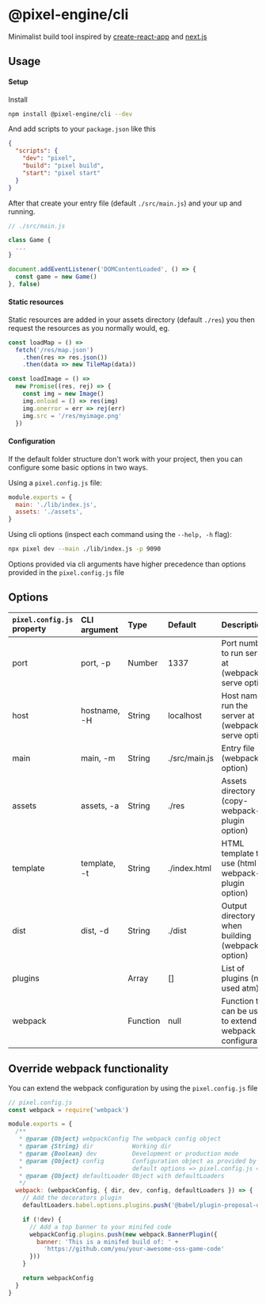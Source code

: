# @pixel-engine/cli

Minimalist build tool inspired by [create-react-app][CRA] and [next.js][NEXTJS]

## Usage

#### Setup

Install

```bash
npm install @pixel-engine/cli --dev
```

And add scripts to your `package.json` like this

```json
{
  "scripts": {
    "dev": "pixel",
    "build": "pixel build",
    "start": "pixel start"
  }
}
```

After that create your entry file (default `./src/main.js`) and your up and running.

```js
// ./src/main.js

class Game {
  ...
}

document.addEventListener('DOMContentLoaded', () => {
  const game = new Game()
}, false)
```

#### Static resources

Static resources are added in your assets directory (default `./res`) you then request the resources as you normally would, eg.

```js
const loadMap = () =>
  fetch('/res/map.json')
    .then(res => res.json())
    .then(data => new TileMap(data))

const loadImage = () =>
  new Promise((res, rej) => {
    const img = new Image()
    img.onload = () => res(img)
    img.onerror = err => rej(err)
    img.src = '/res/myimage.png'
  })
```

#### Configuration

If the default folder structure don't work with your project, then you can configure some basic options in two ways.

Using a `pixel.config.js` file:

```js
module.exports = {
  main: './lib/index.js',
  assets: './assets',
}
```

Using cli options (inspect each command using the `--help, -h` flag):

```bash
npx pixel dev --main ./lib/index.js -p 9090
```

Options provided via cli arguments have higher precedence than options provided in the `pixel.config.js` file


## Options

| `pixel.config.js` property | CLI argument | Type          | Default       | Description                                               |
| :------------------------- | :----------- | :------------ | :------------ | :-------------------------------------------------------- |
| port                       | port, -p     | Number        | 1337          | Port number to run server at (webpack-serve option)       |
| host                       | hostname, -H | String        | localhost     | Host name to run the server at (webpack-serve option)     |
| main                       | main, -m     | String        | ./src/main.js | Entry file (webpack option)                               |
| assets                     | assets, -a   | String        | ./res         | Assets directory (copy-webpack-plugin option)             |
| template                   | template, -t | String        | ./index.html  | HTML template to use (html-webpack-plugin option)         |
| dist                       | dist, -d     | String        | ./dist        | Output directory when building (webpack option)           |
| plugins                    |              | Array<String> | []            | List of plugins (not used atm)                            |
| webpack                    |              | Function      | null          | Function that can be used to extend webpack configuration |

## Override webpack functionality

You can extend the webpack configuration by using the `pixel.config.js` file

```js
// pixel.config.js
const webpack = require('webpack')

module.exports = {
  /**
   * @param {Object} webpackConfig The webpack config object
   * @param {String} dir           Working dir
   * @param {Boolean} dev          Development or production mode
   * @param {Object} config        Configuration object as provided by
   *                               default options => pixel.config.js => cli args
   * @param {Object} defaultLoader Object with defaultLoaders
   */
  webpack: (webpackConfig, { dir, dev, config, defaultLoaders }) => {
    // Add the decorators plugin
    defaultLoaders.babel.options.plugins.push('@babel/plugin-proposal-decorators')

    if (!dev) {
      // Add a top banner to your minifed code
      webpackConfig.plugins.push(new webpack.BannerPlugin({
        banner: 'This is a minifed build of: ' +
          'https://github.com/you/your-awesome-oss-game-code'
      }))
    }

    return webpackConfig
  }
}
```

[CRA]: https://github.com/facebook/create-react-app
[NEXTJS]: https://github.com/zeit/next.js

